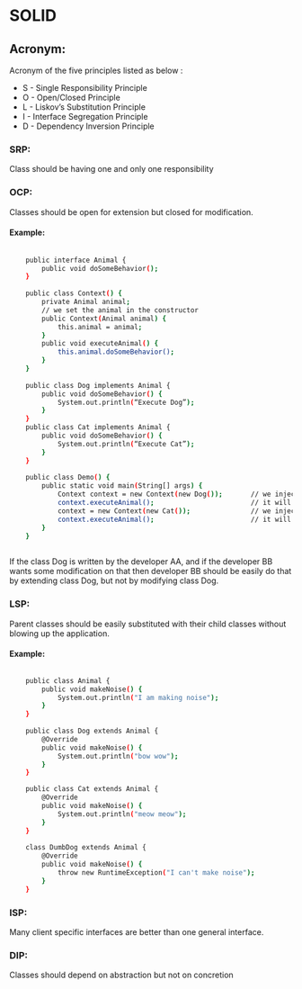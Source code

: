 # SOLID

## Acronym:

Acronym of the five principles listed as below : 
- S - Single Responsibility Principle
- O - Open/Closed Principle
- L - Liskov’s Substitution Principle
- I - Interface Segregation Principle
- D - Dependency Inversion Principle

### SRP: 

Class should be having one and only one responsibility 

### OCP:

Classes should be open for extension but closed for modification.

#### Example:
``` bash
 
	public interface Animal {
		public void doSomeBehavior();
	}
	
	public class Context() {
		private Animal animal;
		// we set the animal in the constructor
		public Context(Animal animal) {
			this.animal = animal;
		}
		public void executeAnimal() {
			this.animal.doSomeBehavior();
		}
	}
	
	public class Dog implements Animal {
		public void doSomeBehavior() {
			System.out.println(“Execute Dog”);
		} 
	}
	public class Cat implements Animal {
		public void doSomeBehavior() {
			System.out.println(“Execute Cat”);
		} 
	}
	
	public class Demo() {
		public static void main(String[] args) {
			Context context = new Context(new Dog()); 		// we inject the Dog
			context.executeAnimal();  						// it will print “Execute Dog”;
			context = new Context(new Cat());  				// we inject the Cat
			context.executeAnimal();  						// it will print “Execute Cat”
		}
	}
	
```

If the class Dog is written by the developer AA,
and if the developer BB wants some modification on that
then developer BB should be easily do that by extending class Dog,
but not by modifying class Dog.

### LSP:

Parent classes should be easily substituted with their child classes without blowing up the application.

#### Example:

``` bash

	public class Animal {
		public void makeNoise() {
			System.out.println("I am making noise");
		}
	}
	
	public class Dog extends Animal {
		@Override
		public void makeNoise() {
			System.out.println("bow wow");
		}
	}

	public class Cat extends Animal {
		@Override
		public void makeNoise() {
			System.out.println("meow meow");
		}
	}
	
	class DumbDog extends Animal {
		@Override
		public void makeNoise() {
			throw new RuntimeException("I can't make noise");
		}
	}
```

### ISP: 

Many client specific interfaces are better than one general interface.

### DIP:

Classes should depend on abstraction but not on concretion

